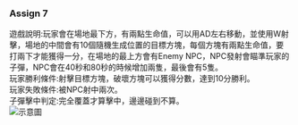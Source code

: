 ### Assign 7
遊戲說明:玩家會在場地最下方，有兩點生命值，可以用AD左右移動，並使用W射擊，場地的中間會有10個隨機生成位置的目標方塊，每個方塊有兩點生命值，要打兩下才能獲得一分，在場地的最上方會有Enemy NPC，NPC發射會瞄準玩家的子彈，NPC會在40秒和80秒的時候增加兩隻，最後會有5隻。  
玩家勝利條件:射擊目標方塊，破壞方塊可以獲得分數，達到10分勝利。  
玩家失敗條件:被NPC射中兩次。  
子彈擊中判定:完全覆蓋才算擊中，邊邊碰到不算。  
![示意圖](Assign7/示範圖片)


